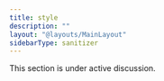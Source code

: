 ```yaml
---
title: style
description: ""
layout: "@layouts/MainLayout"
sidebarType: sanitizer
---
```


This section is under active discussion.
